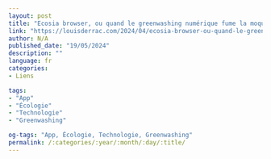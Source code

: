 ```yaml
---
layout: post
title: "Ecosia browser, ou quand le greenwashing numérique fume la moquette tout en plantant des arbres"
link: "https://louisderrac.com/2024/04/ecosia-browser-ou-quand-le-greenwashing-numerique-fume-la-moquette-tout-en-plantant-des-arbres"
author: N/A
published_date: "19/05/2024"
description: ""
language: fr
categories:
- Liens

tags:
- "App"
- "Écologie"
- "Technologie"
- "Greenwashing"

og-tags: "App, Écologie, Technologie, Greenwashing"
permalink: /:categories/:year/:month/:day/:title/
---
```

